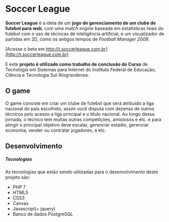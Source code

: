# Soccer League<!-- ![#Soccerleague](http://t.soccerleague.com.br/assets/img/sl_logos/logo.escuro.png) -->


**Soccer League** é a ideia de um **jogo de gerenciamento de um clube de futebol para web**, com uma *match engine* baseada em estatísticas reais do futebol com o uso de técnicas de inteligência artificial, e um visualizador de partidas em 2D, como os antigos tempos de *Football Manager 2008*.

[Acesse o beta em http://t.soccerleague.com.br](http://t.soccerleague.com.br)

E este **projeto é utilizado como trabalho de conclusão do Curso** de Tecnologia em Sistemas para Internet do Instituto Federal de Educação, Ciência e Tecnologia Sul-Riograndense.

## O game
O game consiste em criar um clube de futebol que será atribuido a liga nacional do país escolhido, assim você disputa com dezenas de outros técnicos pelo acesso a liga principal e o titulo nacional. Ao longo dessa jornada, o técnico tem muitas outras competições, amistosos e etc. e para atingir o principal objetivo deve escalar, gerenciar estádio, gerenciar economia, vender ou contratar jogadores, e etc.

<!-- ##### Liga (Campeonatos Nacionais)
Os campeonatos nacionais são divididos por grupos e divisões. Cada grupo contém 18 clubes e cada divisão contém *divisão anterior**2** grupos, ficando assim:

| divisões | grupos | clubes |
|----------|--------|-------|
| 1        | 1      | 18    |
| 2        | 2      | 36    |
| 3        | 4      | 72    |
| 4        | 8      | 144   |
| 5        | 16     | 288   |
| ...        | ...   | ...   |

O acesso ou a queda de divisão funciona da seguinte maneira:
+ 3 primeiros sobem para a divisão superior
+ 18º,17º,16º e 15º são rebaixados diretamente
+ 14º,13º,12º e 11º disputam playoffs onde os perdedores são rebaixados -->

## Desenvolvimento
##### Tecnologias
As tecnologias que estão sendo utilizadas para o desenvolvimento deste projeto são:
* PHP 7
* HTML5
* CSS3
* Canvas
* Javascript(+ jquery)
* Banco de dados PostgreSQL
